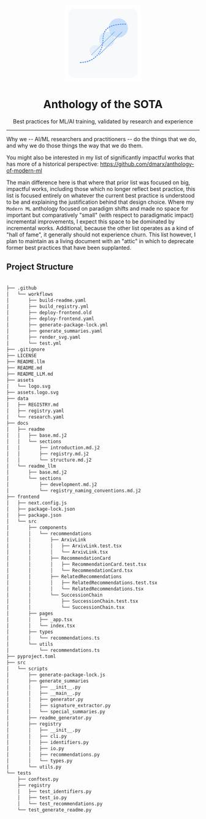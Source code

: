 <p align="center">
  <img src="assets/logo.svg" width="200" height="200" alt="ML Training Phase Transitions">
</p>

<h1 align="center">Anthology of the SOTA</h1>

<p align="center">
  Best practices for ML/AI training, validated by research and experience
</p>

---

Why we -- AI/ML researchers and practitioners -- do the things that we do, and why we do those things the way that we do them.

You might also be interested in my list of significantly impactful works that has more of a historical perspective: https://github.com/dmarx/anthology-of-modern-ml

The main difference here is that where that prior list was focused on big, impactful works, including those which no longer reflect best practice, this list is focused entirely on whatever the current best practice is understood to be and explaining the justification behind that design choice. Where my `Modern ML` anthology focused on paradigm shifts and made no space for important but comparatively "small" (with respect to paradigmatic impact) incremental improvements, I expect this space to be dominated by incremental works. Additional, because the other list operates as a kind of "hall of fame", it generally should not experience churn. This list however, I plan to maintain as a living document with an "attic" in which to deprecate former best practices that have been supplanted.
## Project Structure

```

├── .github
│   └── workflows
│       ├── build-readme.yaml
│       ├── build_registry.yml
│       ├── deploy-frontend.old
│       ├── deploy-frontend.yaml
│       ├── generate-package-lock.yml
│       ├── generate_summaries.yaml
│       ├── render_svg.yaml
│       └── test.yml
├── .gitignore
├── LICENSE
├── README.llm
├── README.md
├── README_LLM.md
├── assets
│   └── logo.svg
├── assets.logo.svg
├── data
│   ├── REGISTRY.md
│   ├── registry.yaml
│   └── research.yaml
├── docs
│   ├── readme
│   │   ├── base.md.j2
│   │   └── sections
│   │       ├── introduction.md.j2
│   │       ├── registry.md.j2
│   │       └── structure.md.j2
│   └── readme_llm
│       ├── base.md.j2
│       └── sections
│           ├── development.md.j2
│           └── registry_naming_conventions.md.j2
├── frontend
│   ├── next.config.js
│   ├── package-lock.json
│   ├── package.json
│   └── src
│       ├── components
│       │   └── recommendations
│       │       ├── ArxivLink
│       │       │   ├── ArxivLink.test.tsx
│       │       │   └── ArxivLink.tsx
│       │       ├── RecommendationCard
│       │       │   ├── RecommendationCard.test.tsx
│       │       │   └── RecommendationCard.tsx
│       │       ├── RelatedRecommendations
│       │       │   ├── RelatedRecommendations.test.tsx
│       │       │   └── RelatedRecommendations.tsx
│       │       └── SuccessionChain
│       │           ├── SuccessionChain.test.tsx
│       │           └── SuccessionChain.tsx
│       ├── pages
│       │   ├── _app.tsx
│       │   └── index.tsx
│       ├── types
│       │   └── recommendations.ts
│       └── utils
│           └── recommendations.ts
├── pyproject.toml
├── src
│   └── scripts
│       ├── generate-package-lock.js
│       ├── generate_summaries
│       │   ├── __init__.py
│       │   ├── __main__.py
│       │   ├── generator.py
│       │   ├── signature_extractor.py
│       │   └── special_summaries.py
│       ├── readme_generator.py
│       ├── registry
│       │   ├── __init__.py
│       │   ├── cli.py
│       │   ├── identifiers.py
│       │   ├── io.py
│       │   ├── recommendations.py
│       │   └── types.py
│       └── utils.py
└── tests
    ├── conftest.py
    ├── registry
    │   ├── test_identifiers.py
    │   ├── test_io.py
    │   └── test_recommendations.py
    └── test_generate_readme.py

```
